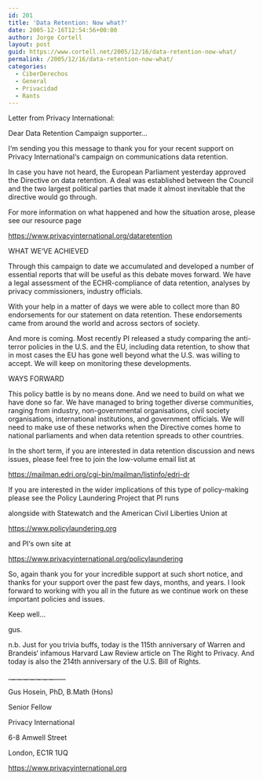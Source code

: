```yaml
---
id: 201
title: 'Data Retention: Now what?'
date: 2005-12-16T12:54:56+00:00
author: Jorge Cortell
layout: post
guid: https://www.cortell.net/2005/12/16/data-retention-now-what/
permalink: /2005/12/16/data-retention-now-what/
categories:
  - CiberDerechos
  - General
  - Privacidad
  - Rants
---
```

Letter from Privacy International:

Dear Data Retention Campaign supporter...

I‘m sending you this message to thank you for your recent support on Privacy International‘s campaign on communications data retention.

In case you have not heard, the European Parliament yesterday approved the Directive on data retention. A deal was established between the Council and the two largest political parties that made it almost inevitable that the directive would go through.

For more information on what happened and how the situation arose, please see our resource page
  
<https://www.privacyinternational.org/dataretention>

WHAT WE‘VE ACHIEVED

Through this campaign to date we accumulated and developed a number of essential reports that will be useful as this debate moves forward. We have a legal assessment of the ECHR-compliance of data retention, analyses by privacy commissioners, industry officials.

With your help in a matter of days we were able to collect more than 80 endorsements for our statement on data retention. These endorsements came from around the world and across sectors of society.

And more is coming. Most recently PI released a study comparing the anti-terror policies in the U.S. and the EU, including data retention, to show that in most cases the EU has gone well beyond what the U.S. was willing to accept. We will keep on monitoring these developments.

WAYS FORWARD

This policy battle is by no means done. And we need to build on what we have done so far. We have managed to bring together diverse communities, ranging from industry, non-governmental organisations, civil society organisations, international institutions, and government officials. We will need to make use of these networks when the Directive comes home to national parliaments and when data retention spreads to other countries.

In the short term, if you are interested in data retention discussion and news issues, please feel free to join the low-volume email list at

<https://mailman.edri.org/cgi-bin/mailman/listinfo/edri-dr>

If you are interested in the wider implications of this type of policy-making please see the Policy Laundering Project that PI runs
  
alongside with Statewatch and the American Civil Liberties Union at
  
<https://www.policylaundering.org>
  
and PI‘s own site at
  
<https://www.privacyinternational.org/policylaundering>

So, again thank you for your incredible support at such short notice, and thanks for your support over the past few days, months, and years. I look forward to working with you all in the future as we continue work on these important policies and issues.

Keep well...

gus.

n.b. Just for you trivia buffs, today is the 115th anniversary of Warren and Brandeis‘ infamous Harvard Law Review article on The Right to Privacy. And today is also the 214th anniversary of the U.S. Bill of Rights.
  
\___\___\___\___\___\___\___\___\___\___\___\___\___\___\____
  
Gus Hosein, PhD, B.Math (Hons)
  
Senior Fellow
  
Privacy International
  
6-8 Amwell Street
  
London, EC1R 1UQ
  
<https://www.privacyinternational.org>